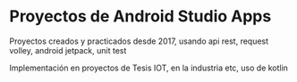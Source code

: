 # Proyectos de Android Studio Apps


Proyectos creados y practicados desde 2017, usando api rest, request volley, android jetpack, unit test 

Implementación en proyectos de Tesis IOT, en la industria etc, uso de kotlin
